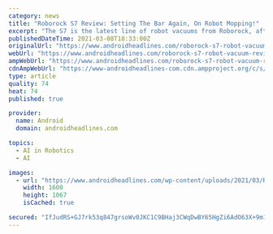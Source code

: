 ```yaml
---
category: news
title: "Roborock S7 Review: Setting The Bar Again, On Robot Mopping!"
excerpt: "The S7 is the latest line of robot vacuums from Roborock, after having the S6 series the last couple of years. The main upgrade with the Roborock S7 this"
publishedDateTime: 2021-03-08T18:33:00Z
originalUrl: "https://www.androidheadlines.com/roborock-s7-robot-vacuum-review"
webUrl: "https://www.androidheadlines.com/roborock-s7-robot-vacuum-review"
ampWebUrl: "https://www.androidheadlines.com/roborock-s7-robot-vacuum-review/amp"
cdnAmpWebUrl: "https://www-androidheadlines-com.cdn.ampproject.org/c/s/www.androidheadlines.com/roborock-s7-robot-vacuum-review/amp"
type: article
quality: 74
heat: 74
published: true

provider:
  name: Android
  domain: androidheadlines.com

topics:
  - AI in Robotics
  - AI

images:
  - url: "https://www.androidheadlines.com/wp-content/uploads/2021/03/Roborock-S7-Review-Featured-AM-AH.jpg"
    width: 1600
    height: 1067
    isCached: true

secured: "IfJudRS+GJ7rk53q847grsoWv0JKC1C9BHaj3CWqDwBY65HgZi6AdO63X+9m1kePJstebE6S7XSh6sS1fppuB0xUxpemT5wRjzmsQpdDfLkz9HNLQDnY0yzYqerSxmjFOzPgENrTbXiyJOzZpJdcUKVmlklm6fYxtOS/NIMgEUR8DhYeafxHGiHIpuC8nlWm5CjjQctbhI7+cfx9zH3C0pIHzCto5pxkOOWwNU03g2tbX1IBU4oT/eWI6GlE1229vN6nGreny7TTGyMq5dHKc6tfDbUdfgk/Sxks01at6ah9T2Gexfliu9szLI7QN/rYitOaJLmpObbdBfqYGi4usAf8RU6JjGR4Ao7HVSVp0I0=;HzuCDjmZLy9mvMAO6BtHuQ=="
---
```


